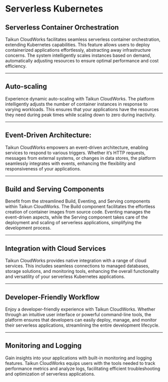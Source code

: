 # **Serverless Kubernetes**

## **Serverless Container Orchestration** 
Taikun CloudWorks facilitates seamless serverless container orchestration, extending Kubernetes capabilities. This feature allows users to deploy containerized applications effortlessly, abstracting away infrastructure concerns. The system intelligently scales instances based on demand, automatically adjusting resources to ensure optimal performance and cost efficiency.

---

## **Auto-scaling** 
Experience dynamic auto-scaling with Taikun CloudWorks. The platform intelligently adjusts the number of container instances in response to varying workloads. This ensures that your applications have the resources they need during peak times while scaling down to zero during inactivity.

---

## **Event-Driven Architecture:** 
Taikun CloudWorks empowers an event-driven architecture, enabling services to respond to various triggers. Whether it’s HTTP requests, messages from external systems, or changes in data stores, the platform seamlessly integrates with events, enhancing the flexibility and responsiveness of your applications.

---

## **Build and Serving Components**
Benefit from the streamlined Build, Eventing, and Serving components within Taikun CloudWorks. The Build component facilitates the effortless creation of container images from source code. Eventing manages the event-driven aspects, while the Serving component takes care of the deployment and scaling of serverless applications, simplifying the development process.

---

## **Integration with Cloud Services** 
Taikun CloudWorks provides native integration with a range of cloud services. This includes seamless connections to managed databases, storage solutions, and monitoring tools, enhancing the overall functionality and versatility of your serverless Kubernetes applications.

---

## **Developer-Friendly Workflow** 
Enjoy a developer-friendly experience with Taikun CloudWorks. Whether through an intuitive user interface or powerful command-line tools, the platform ensures that developers can easily deploy, manage, and monitor their serverless applications, streamlining the entire development lifecycle.

---

## **Monitoring and Logging** 
Gain insights into your applications with built-in monitoring and logging features. Taikun CloudWorks equips users with the tools needed to track performance metrics and analyze logs, facilitating efficient troubleshooting and optimization of serverless applications.
